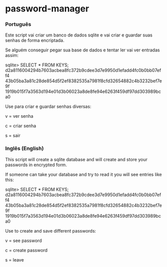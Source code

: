 # password-manager
<h3>Português</h3>

Este script vai criar um banco de dados sqlite e vai criar e guardar suas senhas de forma encriptada.

Se alguém conseguir pegar sua base de dados e tentar ler vai ver entradas assim:

sqlite> SELECT * FROM KEYS;
d2a8116004294b7603acbea8fc372b9cdee3d7e9950d1efadd4fc0b0bb07eff4
43b05ba3a81c28de854d5f2ef8382535a7981f8cfd32654882c4b3232bef7e9f
1919b015f7a3563d194e01d3b06023a8de8fe94e6263f459df97dd303989bca0

Use para criar e guardar senhas diversas:

v = ver senha

c = criar senha

s = sair

<h3>Inglês (English)</h3>

This script will create a sqlite database and will create and store your passwords in encrypted form.

If someone can take your database and try to read it you will see entries like this:

sqlite> SELECT * FROM KEYS;
d2a8116004294b7603acbea8fc372b9cdee3d7e9950d1efadd4fc0b0bb07eff4
43b05ba3a81c28de854d5f2ef8382535a7981f8cfd32654882c4b3232bef7e9f
1919b015f7a3563d194e01d3b06023a8de8fe94e6263f459df97dd303989bca0

Use to create and save different passwords:

v = see password

c = create password

s = leave
